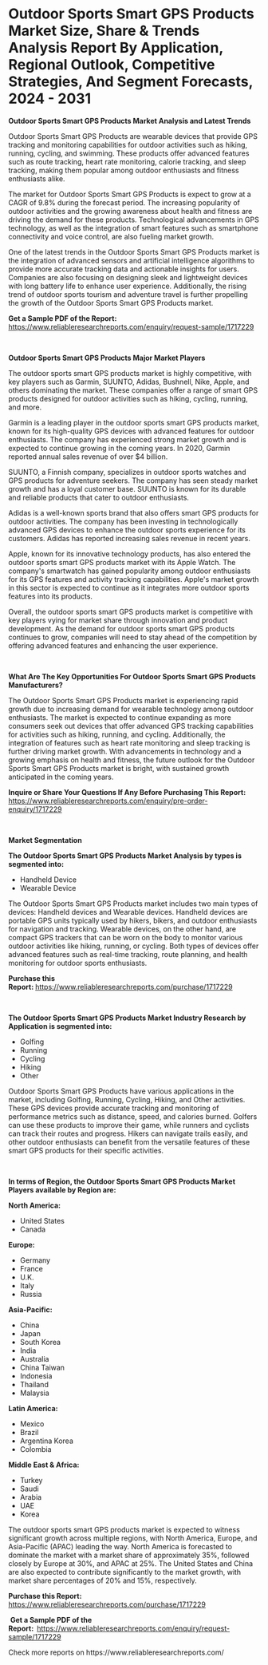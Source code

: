 <p><h1>Outdoor Sports Smart GPS Products Market Size, Share & Trends Analysis Report By Application, Regional Outlook, Competitive Strategies, And Segment Forecasts, 2024 - 2031</h1></p><p><strong>Outdoor Sports Smart GPS Products Market Analysis and Latest Trends</strong></p>
<p><p>Outdoor Sports Smart GPS Products are wearable devices that provide GPS tracking and monitoring capabilities for outdoor activities such as hiking, running, cycling, and swimming. These products offer advanced features such as route tracking, heart rate monitoring, calorie tracking, and sleep tracking, making them popular among outdoor enthusiasts and fitness enthusiasts alike.</p><p>The market for Outdoor Sports Smart GPS Products is expect to grow at a CAGR of 9.8% during the forecast period. The increasing popularity of outdoor activities and the growing awareness about health and fitness are driving the demand for these products. Technological advancements in GPS technology, as well as the integration of smart features such as smartphone connectivity and voice control, are also fueling market growth.</p><p>One of the latest trends in the Outdoor Sports Smart GPS Products market is the integration of advanced sensors and artificial intelligence algorithms to provide more accurate tracking data and actionable insights for users. Companies are also focusing on designing sleek and lightweight devices with long battery life to enhance user experience. Additionally, the rising trend of outdoor sports tourism and adventure travel is further propelling the growth of the Outdoor Sports Smart GPS Products market.</p></p>
<p><strong>Get a Sample PDF of the Report:&nbsp;</strong> <a href="https://www.reliableresearchreports.com/enquiry/request-sample/1717229">https://www.reliableresearchreports.com/enquiry/request-sample/1717229</a></p>
<p>&nbsp;</p>
<p><strong>Outdoor Sports Smart GPS Products Major Market Players</strong></p>
<p><p>The outdoor sports smart GPS products market is highly competitive, with key players such as Garmin, SUUNTO, Adidas, Bushnell, Nike, Apple, and others dominating the market. These companies offer a range of smart GPS products designed for outdoor activities such as hiking, cycling, running, and more.</p><p>Garmin is a leading player in the outdoor sports smart GPS products market, known for its high-quality GPS devices with advanced features for outdoor enthusiasts. The company has experienced strong market growth and is expected to continue growing in the coming years. In 2020, Garmin reported annual sales revenue of over $4 billion.</p><p>SUUNTO, a Finnish company, specializes in outdoor sports watches and GPS products for adventure seekers. The company has seen steady market growth and has a loyal customer base. SUUNTO is known for its durable and reliable products that cater to outdoor enthusiasts.</p><p>Adidas is a well-known sports brand that also offers smart GPS products for outdoor activities. The company has been investing in technologically advanced GPS devices to enhance the outdoor sports experience for its customers. Adidas has reported increasing sales revenue in recent years.</p><p>Apple, known for its innovative technology products, has also entered the outdoor sports smart GPS products market with its Apple Watch. The company's smartwatch has gained popularity among outdoor enthusiasts for its GPS features and activity tracking capabilities. Apple's market growth in this sector is expected to continue as it integrates more outdoor sports features into its products.</p><p>Overall, the outdoor sports smart GPS products market is competitive with key players vying for market share through innovation and product development. As the demand for outdoor sports smart GPS products continues to grow, companies will need to stay ahead of the competition by offering advanced features and enhancing the user experience.</p></p>
<p>&nbsp;</p>
<p><strong>What Are The Key Opportunities For Outdoor Sports Smart GPS Products Manufacturers?</strong></p>
<p><p>The Outdoor Sports Smart GPS Products market is experiencing rapid growth due to increasing demand for wearable technology among outdoor enthusiasts. The market is expected to continue expanding as more consumers seek out devices that offer advanced GPS tracking capabilities for activities such as hiking, running, and cycling. Additionally, the integration of features such as heart rate monitoring and sleep tracking is further driving market growth. With advancements in technology and a growing emphasis on health and fitness, the future outlook for the Outdoor Sports Smart GPS Products market is bright, with sustained growth anticipated in the coming years.</p></p>
<p><strong>Inquire or Share Your Questions If Any Before Purchasing This Report:</strong> <a href="https://www.reliableresearchreports.com/enquiry/pre-order-enquiry/1717229">https://www.reliableresearchreports.com/enquiry/pre-order-enquiry/1717229</a></p>
<p>&nbsp;</p>
<p><strong>Market Segmentation</strong></p>
<p><strong>The Outdoor Sports Smart GPS Products Market Analysis by types is segmented into:</strong></p>
<p><ul><li>Handheld Device</li><li>Wearable Device</li></ul></p>
<p><p>The Outdoor Sports Smart GPS Products market includes two main types of devices: Handheld devices and Wearable devices. Handheld devices are portable GPS units typically used by hikers, bikers, and outdoor enthusiasts for navigation and tracking. Wearable devices, on the other hand, are compact GPS trackers that can be worn on the body to monitor various outdoor activities like hiking, running, or cycling. Both types of devices offer advanced features such as real-time tracking, route planning, and health monitoring for outdoor sports enthusiasts.</p></p>
<p><strong>Purchase this Report:&nbsp;</strong><a href="https://www.reliableresearchreports.com/purchase/1717229">https://www.reliableresearchreports.com/purchase/1717229</a></p>
<p>&nbsp;</p>
<p><strong>The Outdoor Sports Smart GPS Products Market Industry Research by Application is segmented into:</strong></p>
<p><ul><li>Golfing</li><li>Running</li><li>Cycling</li><li>Hiking</li><li>Other</li></ul></p>
<p><p>Outdoor Sports Smart GPS Products have various applications in the market, including Golfing, Running, Cycling, Hiking, and Other activities. These GPS devices provide accurate tracking and monitoring of performance metrics such as distance, speed, and calories burned. Golfers can use these products to improve their game, while runners and cyclists can track their routes and progress. Hikers can navigate trails easily, and other outdoor enthusiasts can benefit from the versatile features of these smart GPS products for their specific activities.</p></p>
<p>&nbsp;</p>
<p><strong>In terms of Region, the Outdoor Sports Smart GPS Products Market Players available by Region are:</strong></p>
<p>
    <p> <strong> North America: </strong>
        <ul>
            <li>United States</li>
            <li>Canada</li>
        </ul>
        </p> 
    <p> <strong> Europe: </strong>
        <ul>
            <li>Germany</li>
            <li>France</li>
            <li>U.K.</li>
            <li>Italy</li>
            <li>Russia</li>
        </ul>
        </p> 
    <p> <strong> Asia-Pacific: </strong>
        <ul>
            <li>China</li>
            <li>Japan</li>
            <li>South Korea</li>
            <li>India</li>
            <li>Australia</li>
            <li>China Taiwan</li>
            <li>Indonesia</li>
            <li>Thailand</li>
            <li>Malaysia</li>
        </ul>
        </p> 
    <p> <strong> Latin America: </strong>
        <ul>
            <li>Mexico</li>
            <li>Brazil</li>
            <li>Argentina Korea</li>
            <li>Colombia</li>
        </ul>
        </p> 
    <p> <strong> Middle East & Africa: </strong>
        <ul>
            <li>Turkey</li>
            <li>Saudi</li>
            <li>Arabia</li>
            <li>UAE</li>
            <li>Korea</li>
        </ul>
    </p>
    </p>
<p><p>The outdoor sports smart GPS products market is expected to witness significant growth across multiple regions, with North America, Europe, and Asia-Pacific (APAC) leading the way. North America is forecasted to dominate the market with a market share of approximately 35%, followed closely by Europe at 30%, and APAC at 25%. The United States and China are also expected to contribute significantly to the market growth, with market share percentages of 20% and 15%, respectively.</p></p>
<p><strong>Purchase this Report: </strong><a href="https://www.reliableresearchreports.com/purchase/1717229">https://www.reliableresearchreports.com/purchase/1717229</a></p>
<p>&nbsp;<strong>Get a Sample PDF of the Report:&nbsp;&nbsp;</strong><a href="https://www.reliableresearchreports.com/enquiry/request-sample/1717229">https://www.reliableresearchreports.com/enquiry/request-sample/1717229</a></p>
<p><strong></strong></p>
<p>Check more reports on https://www.reliableresearchreports.com/</p>